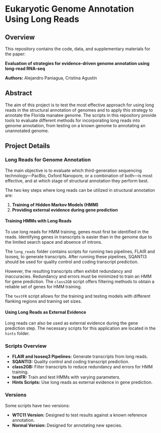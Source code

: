 # Eukaryotic Genome Annotation Using Long Reads

## Overview

This repository contains the code, data, and supplementary materials for the paper:

**Evaluation of strategies for evidence-driven genome annotation using long-read RNA-seq** 

**Authors:** Alejandro Paniagua, Cristina Agustín

## Abstract

The aim of this project is to test the most effective approach for using long reads in the structural annotation of genomes and to apply this strategy to annotate the Florida manatee genome. The scripts in this repository provide tools to evaluate different methods for incorporating long reads into genome annotation, from testing on a known genome to annotating an unannotated genome.


## Project Details

### Long Reads for Genome Annotation

The main objective is to evaluate which third-generation sequencing technology—PacBio, Oxford Nanopore, or a combination of both—is most effective, and at which stage of structural annotation they perform best.

The two key steps where long reads can be utilized in structural annotation are:
1. **Training of Hidden Markov Models (HMM)**
2. **Providing external evidence during gene prediction**

#### Training HMMs with Long Reads

To use long reads for HMM training, genes must first be identified in the reads. Identifying genes in transcripts is easier than in the genome due to the limited search space and absence of introns.

The `long_reads` folder contains scripts for running two pipelines, FLAIR and Isoseq, to generate transcripts. After running these pipelines, SQANTI3 should be used for quality control and coding transcript prediction.

However, the resulting transcripts often exhibit redundancy and inaccuracies. Redundancy and errors must be minimized to train an HMM for gene prediction. The `class2GB` script offers filtering methods to obtain a reliable set of genes for HMM training.

The `testFR` script allows for the training and testing models with different flanking regions and training set sizes.

#### Using Long Reads as External Evidence

Long reads can also be used as external evidence during the gene prediction step. The necessary scripts for this application are located in the `hints` folder.

### Scripts Overview

- **FLAIR and Isoseq3 Pipelines:** Generate transcripts from long reads.
- **SQANTI3:** Quality control and coding transcript prediction.
- **class2GB:** Filter transcripts to reduce redundancy and errors for HMM training.
- **testFR:** Train and test HMMs with varying parameters.
- **Hints Scripts:** Use long reads as external evidence in gene prediction.

### Versions

Some scripts have two versions:
- **WTC11 Version:** Designed to test results against a known reference annotation.
- **Normal Version:** Designed for annotating new species.



